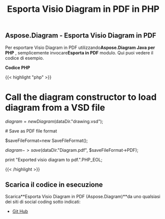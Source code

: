 ﻿---
title: Esporta Visio Diagram in PDF in PHP
type: docs
weight: 40
url: /it/java/export-visio-diagram-to-pdf-in-php/
---
## **Aspose.Diagram - Esporta Visio Diagram in PDF**
 Per esportare Visio Diagram in PDF utilizzando**Aspose.Diagram Java per PHP** , semplicemente invocare**Esporta in PDF** modulo. Qui puoi vedere il codice di esempio.

**Codice PHP**

{{< highlight "php" >}}

 # Call the diagram constructor to load diagram from a VSD file

$diagram = new Diagram($dataDir."drawing.vsd");

\# Save as PDF file format

$saveFileFormat=new SaveFileFormat();

$diagram->save($dataDir."Diagram.pdf", $saveFileFormat->PDF);

print "Exported visio diagram to pdf.".PHP_EOL;

{{< /highlight >}}
## **Scarica il codice in esecuzione**
Scarica**Esporta Visio Diagram in PDF (Aspose.Diagram)**da uno qualsiasi dei siti di social coding sotto indicati:

- [Git Hub](https://github.com/asposediagram/Aspose.Diagram-for-Java/blob/master/Plugins/Aspose_Diagram_Java_for_PHP/src/aspose/diagram/LoadingSavingandConverting/ExportToPdf.php)
